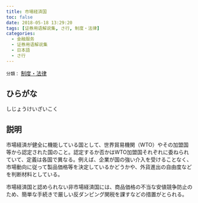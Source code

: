 ```yaml
---
title: 市場経済国
toc: false
date: 2018-05-18 13:29:20
tags: [证券用语解说集, さ行, 制度・法律]
categories:
  - 金融服务
  - 证券用语解说集
  - 日本語
  - さ行
---
```


`分類：` [制度・法律](/tags/制度・法律/)

## ひらがな

しじょうけいざいこく

## 説明

市場経済が健全に機能している国として、世界貿易機関（WTO）やその加盟国等から認定された国のこと。認定するか否かはWTO加盟国それぞれに委ねられていて、定義は各国で異なる。例えば、企業が国の強い介入を受けることなく、市場動向に従って製品価格等を決定しているかどうかや、外貨進出の自由度などを判断材料としている。

市場経済国と認められない非市場経済国には、商品価格の不当な安値競争防止のため、簡単な手続きで厳しい反ダンピング関税を課すなどの措置がとられる。
